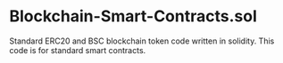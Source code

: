 # Blockchain-Smart-Contracts.sol
Standard ERC20 and BSC blockchain token code written in solidity. 
This code is for standard smart contracts. 
